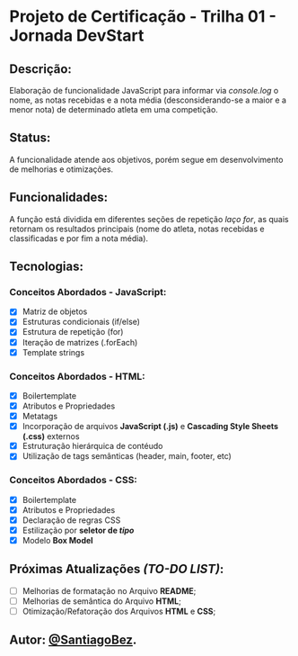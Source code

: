 # Projeto de Certificação - Trilha 01 - Jornada DevStart
## Descrição:
  Elaboração de funcionalidade JavaScript para informar via *console.log* o nome, as notas recebidas e a nota média (desconsiderando-se a maior e a menor nota) de determinado atleta em uma competição.
## Status: 
  A funcionalidade atende aos objetivos, porém segue em desenvolvimento de melhorias e otimizações.
## Funcionalidades: 
  A função está dividida em diferentes seções de repetição *laço for*, as quais retornam os resultados principais (nome do atleta, notas recebidas e classificadas e por fim a nota média).
## Tecnologias: 
  ### Conceitos Abordados - JavaScript:
   - [x] Matriz de objetos
   - [x] Estruturas condicionais (if/else)
   - [x] Estrutura de repetição (for)
   - [x] Iteração de matrizes (.forEach)
   - [x] Template strings
   
  ### Conceitos Abordados - HTML:
   - [x] Boilertemplate
   - [x] Atributos e Propriedades
   - [x] Metatags
   - [x] Incorporação de arquivos **JavaScript (.js)** e **Cascading Style Sheets (.css)** externos
   - [x] Estruturação hierárquica de contéudo
   - [x] Utilização de tags semânticas (header, main, footer, etc)
   
  ### Conceitos Abordados - CSS: 
   - [x] Boilertemplate
   - [x] Atributos e Propriedades
   - [x] Declaração de regras CSS
   - [x] Estilização por **seletor de _tipo_**
   - [x] Modelo **Box Model**
      
## Próximas Atualizações *(TO-DO LIST)*:
 - [ ] Melhorias de formatação no Arquivo **README**;
 - [ ] Melhorias de semântica do Arquivo **HTML**;
 - [ ] Otimização/Refatoração dos Arquivos **HTML** e **CSS**;

## Autor: [@SantiagoBez](https://github.com/SantiagoBez).
